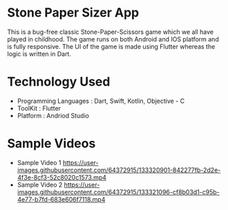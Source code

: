 # Stone Paper Sizer App
This is a bug-free classic Stone-Paper-Scissors game which we all have played in childhood. The game runs on both Android and IOS platform and is fully responsive. The UI of the game is made using Flutter whereas the logic is written in Dart.
 
# Technology Used
* Programming Languages : Dart, Swift, Kotlin, Objective - C
* ToolKit : Flutter
* Platform : Andriod Studio

# Sample Videos
* Sample Video 1
  https://user-images.githubusercontent.com/64372915/133320901-842277fb-2d2e-4f3e-8cf3-52c8020c1573.mp4
* Sample Video 2
  https://user-images.githubusercontent.com/64372915/133321096-cf8b03d1-c95b-4e77-b7fd-683e606f7118.mp4
